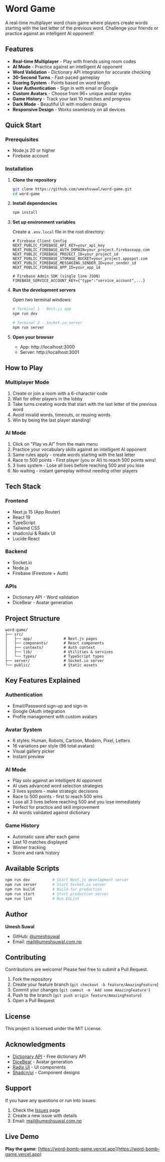 # Word Game

A real-time multiplayer word chain game where players create words starting with the last letter of the previous word. Challenge your friends or practice against an intelligent AI opponent!



## Features

- **Real-time Multiplayer** - Play with friends using room codes
- **AI Mode** - Practice against an intelligent AI opponent
- **Word Validation** - Dictionary API integration for accurate checking
- **30-Second Turns** - Fast-paced gameplay
- **Scoring System** - Points based on word length
- **User Authentication** - Sign in with email or Google
- **Custom Avatars** - Choose from 96+ unique avatar styles
- **Game History** - Track your last 10 matches and progress
- **Dark Mode** - Beautiful UI with modern design
- **Responsive Design** - Works seamlessly on all devices



## Quick Start

### Prerequisites

- Node.js 20 or higher
- Firebase account

### Installation

1. **Clone the repository**
   ```bash
   git clone https://github.com/umeshsuwal/word-game.git
   cd word-game
   ```

2. **Install dependencies**
   ```bash
   npm install
   ```

3. **Set up environment variables**
   
   Create a `.env.local` file in the root directory:
   ```env
   # Firebase Client Config
   NEXT_PUBLIC_FIREBASE_API_KEY=your_api_key
   NEXT_PUBLIC_FIREBASE_AUTH_DOMAIN=your_project.firebaseapp.com
   NEXT_PUBLIC_FIREBASE_PROJECT_ID=your_project_id
   NEXT_PUBLIC_FIREBASE_STORAGE_BUCKET=your_project.appspot.com
   NEXT_PUBLIC_FIREBASE_MESSAGING_SENDER_ID=your_sender_id
   NEXT_PUBLIC_FIREBASE_APP_ID=your_app_id

   # Firebase Admin SDK (single line JSON)
   FIREBASE_SERVICE_ACCOUNT_KEY={"type":"service_account",...}
   ```

4. **Run the development servers**
   
   Open two terminal windows:
   ```bash
   # Terminal 1 - Next.js app
   npm run dev

   # Terminal 2 - Socket.io server
   npm run server
   ```

5. **Open your browser**
   - App: http://localhost:3000
   - Server: http://localhost:3001  



## How to Play

### Multiplayer Mode

1. Create or join a room with a 6-character code
2. Wait for other players in the lobby
3. Take turns creating words that start with the last letter of the previous word
4. Avoid invalid words, timeouts, or reusing words
5. Win by being the last player standing!

### AI Mode

1. Click on "Play vs AI" from the main menu
2. Practice your vocabulary skills against an intelligent AI opponent
3. Same rules apply - create words starting with the last letter
4. Race to 500 points - First player (you or AI) to reach 500 points wins!
5. 3 lives system - Lose all lives before reaching 500 and you lose
6. No waiting - instant gameplay without needing other players


## Tech Stack

### Frontend
- Next.js 15 (App Router)
- React 19
- TypeScript
- Tailwind CSS
- shadcn/ui & Radix UI
- Lucide React

### Backend
- Socket.io
- Node.js
- Firebase (Firestore + Auth)

### APIs
- Dictionary API - Word validation
- DiceBear - Avatar generation



## Project Structure

```
word-game/
├── src/
│   ├── app/              # Next.js pages
│   ├── components/       # React components
│   ├── contexts/         # Auth context
│   ├── lib/              # Utilities & services
│   └── types/            # TypeScript types
├── server/               # Socket.io server
└── public/               # Static assets
```



## Key Features Explained

### Authentication
- Email/Password sign-up and sign-in
- Google OAuth integration
- Profile management with custom avatars

### Avatar System
- 6 styles: Human, Robots, Cartoon, Modern, Pixel, Letters
- 16 variations per style (96 total avatars)
- Visual gallery picker
- Instant preview

### AI Mode
- Play solo against an intelligent AI opponent
- AI uses advanced word selection strategies
- 3 lives system - make strategic decisions
- Race to 500 points - first to reach 500 wins
- Lose all 3 lives before reaching 500 and you lose immediately
- Perfect for practice and skill improvement
- All words validated against dictionary

### Game History
- Automatic save after each game
- Last 10 matches displayed
- Winner tracking
- Score and rank history

## Available Scripts

```bash
npm run dev          # Start Next.js development server
npm run server       # Start Socket.io server
npm run build        # Build for production
npm run start        # Start production server
npm run lint         # Run ESLint
```

## Author

**Umesh Suwal**
- GitHub: [@umeshsuwal](https://github.com/umeshsuwal)
- Email: mail@umeshsuwal.com.np

## Contributing

Contributions are welcome! Please feel free to submit a Pull Request.

1. Fork the repository
2. Create your feature branch (`git checkout -b feature/AmazingFeature`)
3. Commit your changes (`git commit -m 'Add some AmazingFeature'`)
4. Push to the branch (`git push origin feature/AmazingFeature`)
5. Open a Pull Request

## License

This project is licensed under the MIT License.

## Acknowledgments

- [Dictionary API](https://dictionaryapi.dev/) - Free dictionary API
- [DiceBear](https://dicebear.com/) - Avatar generation
- [Radix UI](https://radix-ui.com/) - UI components
- [Shadcn/ui](https://ui.shadcn.com/) - Component designs

## Support

If you have any questions or run into issues:

1. Check the [Issues](https://github.com/umeshsuwal/word-game/issues) page
2. Create a new issue with details
3. Email: mail@umeshsuwal.com.np

## Live Demo

**Play the game**: [https://word-bomb-game.vercel.app](https://word-bomb-game.vercel.app)

